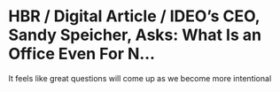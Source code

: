 # HBR / Digital Article / IDEO’s CEO, Sandy Speicher, Asks: What Is an Office Even For N…

It feels like great questions will come up as we become more intentional